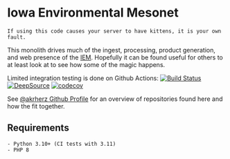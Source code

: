 # Iowa Environmental Mesonet

    If using this code causes your server to have kittens, it is your own fault.

This monolith drives much of the ingest, processing, product generation, and
web presence of the [IEM](https://mesonet.agron.iastate.edu).  Hopefully it can
be found useful for others to at least look at to see how some of the magic happens.

Limited integration testing is done on Github Actions: [![Build Status](https://github.com/akrherz/iem/workflows/Install%20and%20Test/badge.svg)](https://github.com/akrherz/iem)
[![DeepSource](https://app.deepsource.com/gh/akrherz/iem.svg/?label=active+issues&show_trend=true&token=WvZunVBligt7HgkO2JGg5uMe)](https://app.deepsource.com/gh/akrherz/iem/)
[![codecov](https://codecov.io/gh/akrherz/iem/graph/badge.svg?token=zKXnLZdxIk)](https://codecov.io/gh/akrherz/iem)

See [@akrherz Github Profile](https://github.com/akrherz) for an overview of
repositories found here and how the fit together.

## Requirements

    - Python 3.10+ (CI tests with 3.11)
    - PHP 8

